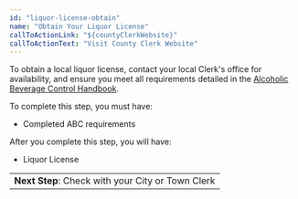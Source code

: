 ```yaml
---
id: "liquor-license-obtain"
name: "Obtain Your Liquor License"
callToActionLink: "${countyClerkWebsite}"
callToActionText: "Visit County Clerk Website"
---
```


To obtain a local liquor license, contact your local Clerk's office for availability, and ensure you meet all requirements detailed in the [Alcoholic Beverage Control Handbook](https://www.nj.gov/oag/abc/downloads/abchandbook02.pdf).
        
To complete this step, you must have:
- Completed ABC requirements

After you complete this step, you will have:
- Liquor License

||
|---|
| **Next Step**: Check with your City or Town Clerk |
